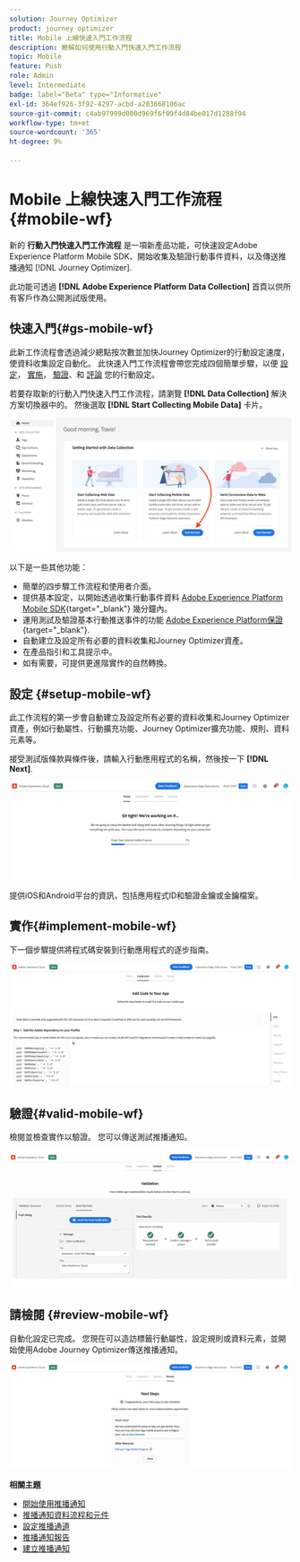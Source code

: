 ```yaml
---
solution: Journey Optimizer
product: journey optimizer
title: Mobile 上線快速入門工作流程
description: 瞭解如何使用行動入門快速入門工作流程
topic: Mobile
feature: Push
role: Admin
level: Intermediate
badge: label="Beta" type="Informative"
exl-id: 364ef926-3f92-4297-acbd-a283668106ac
source-git-commit: c4ab97999d000d969f6f09f4d84be017d1288f94
workflow-type: tm+mt
source-wordcount: '365'
ht-degree: 9%

---
```


# Mobile 上線快速入門工作流程 {#mobile-wf}

新的 **行動入門快速入門工作流程** 是一項新產品功能，可快速設定Adobe Experience Platform Mobile SDK、開始收集及驗證行動事件資料，以及傳送推播通知 [!DNL Journey Optimizer].

此功能可透過 **[!DNL Adobe Experience Platform Data Collection]** 首頁以供所有客戶作為公開測試版使用。

## 快速入門{#gs-mobile-wf}

此新工作流程會透過減少總點按次數並加快Journey Optimizer的行動設定速度，使資料收集設定自動化。 此快速入門工作流程會帶您完成四個簡單步驟，以便 [設定](##setup-mobile-wf)， [實施](#implement-mobile-wf)， [驗證](#valid-mobile-wf)、和 [評論](#review-mobile-wf) 您的行動設定。

若要存取新的行動入門快速入門工作流程，請瀏覽 **[!DNL Data Collection]** 解決方案切換器中的。 然後選取 **[!DNL Start Collecting Mobile Data]** 卡片。

![](assets/mobile-wf-home.png)

以下是一些其他功能：

* 簡單的四步驟工作流程和使用者介面。
* 提供基本設定，以開始透過收集行動事件資料 [Adobe Experience Platform Mobile SDK](https://developer.adobe.com/client-sdks/documentation/){target="_blank"} 幾分鐘內。
* 運用測試及驗證基本行動推送事件的功能 [Adobe Experience Platform保證](https://experienceleague.adobe.com/docs/experience-platform/assurance/home.html){target="_blank"}.
* 自動建立及設定所有必要的資料收集和Journey Optimizer資產。
* 在產品指引和工具提示中。
* 如有需要，可提供更進階實作的自然轉換。

## 設定 {#setup-mobile-wf}

此工作流程的第一步會自動建立及設定所有必要的資料收集和Journey Optimizer資產，例如行動屬性、行動擴充功能、Journey Optimizer擴充功能、規則、資料元素等。

接受測試版條款與條件後，請輸入行動應用程式的名稱，然後按一下 **[!DNL Next]**.

![](assets/mobile-wf-setup.png)

提供iOS和Android平台的資訊，包括應用程式ID和驗證金鑰或金鑰檔案。

## 實作{#implement-mobile-wf}

下一個步驟提供將程式碼安裝到行動應用程式的逐步指南。

![](assets/mobile-wf-add-code.png)


## 驗證{#valid-mobile-wf}

檢閱並檢查實作以驗證。 您可以傳送測試推播通知。

![](assets/mobile-wf-valid.png)


## 請檢閱 {#review-mobile-wf}

自動化設定已完成。 您現在可以造訪標籤行動屬性，設定規則或資料元素，並開始使用Adobe Journey Optimizer傳送推播通知。

![](assets/mobile-wf-done.png)


**相關主題**

* [開始使用推播通知](get-started-push.md)
* [推播通知資料流程和元件](push-gs.md)
* [設定推播通道](push-configuration.md)
* [推播通知報告](../reports/journey-global-report.md#push-global)
* [建立推播通知](create-push.md)

